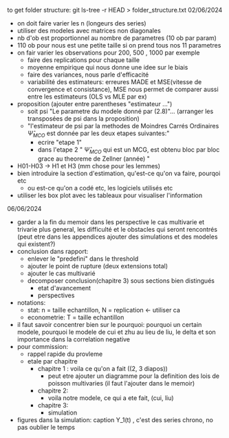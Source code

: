 to get folder structure:
git ls-tree -r HEAD > folder_structure.txt
02/06/2024
- on doit faire varier les n (longeurs des series)
- utiliser des modeles avec matrices non diagonales
- nb d'ob est proportionnel au nombre de parametres (10 ob par param)
- 110 ob pour nous est une petite taille si on prend tous nos 11 parametres
- on fair varier les observations pour 200, 500 , 1000 par exemple
	- faire des replications pour chaque taille
	- moyenne empirique qui nous donne une idee sur le biais
	- faire des variances, nous parle d'efficacité
	- variabilité des estimateurs: erreures MADE et MSE(vitesse de convergence et consistance), MSE nous permet de comparer aussi entre les estimateurs (OLS vs MLE par ex)
- proposition (ajouter entre parentheses "estimateur ...")
	- soit psi "Le parametre du modele donné par (2.8)"... (arranger les transposées de psi dans la proposition)
	- "l'estimateur de psi par la methodes de Moindres Carrés Ordinaires  $\hat{\Psi}_{MCO}$  est donnée par les deux etapes suivantes:"
		- ecrire "etape 1"
		- dans l'etape 2 " $\hat{\Psi}_{MCO}$ qui est un MCG, est obtenu bloc par bloc grace au theoreme de Zellner (année) "
- H01-H03 $\rightarrow$ H1 et H3 (mm chose pour les lemmes)    
-  bien introduire la section d'estimation, qu'est-ce qu'on va faire, pourqoi etc
	- ou est-ce qu'on a codé etc, les logiciels utilisés etc
- utiliser les box plot avec les tableaux pour visualiser l'information

06/06/2024
- garder a la fin du memoir dans les perspective le cas multivarie et trivarie plus general, les difficulté et le obstacles qui seront rencontrés (peut etre dans les appendices ajouter des simulations et des modeles qui existent?)
- conclusion dans rapport: 
	- enlever le "predefini" dans le threshold
	- ajouter le point de rupture (deux extensions total)
	- ajouter le cas multivarié
	- decomposer conclusion(chapitre 3) sous sections bien distingués
		- etat d'avancement
		- perspectives
- notations:
	- stat: n = taille echantillon, N = replication <- utiliser ca
	- econometrie: T = taille echantillon
- il faut savoir concentrer bien sur le pourquoi: pourquoi un certain modele, pourquoi le modele de cui et zhu au lieu de liu, le delta et son importance dans la correlation negative
- pour commission:
	- rappel rapide du provleme
	- etale par chapitre 
		- chapitre 1 : voila ce qu'on a fait ((2, 3 diapos))
			- peut etre ajouter un diagramme pour la definition des lois de poisson multivaries (il faut l'ajouter dans le memoir)
		- chapitre 2: 
			- voila notre modele, ce qui a ete fait, (cui, liu)
		- chapitre 3:
			- simulation
- figures dans la simulation: caption Y_1(t) , c'est des series chrono, no pas oublier le temps
